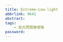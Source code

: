 ```yaml
---
title: Extreme-Low-light
abbrlink: 9641
abstract:
tags:
	- 低光照图像增强
password:
---
```



<!--more-->

